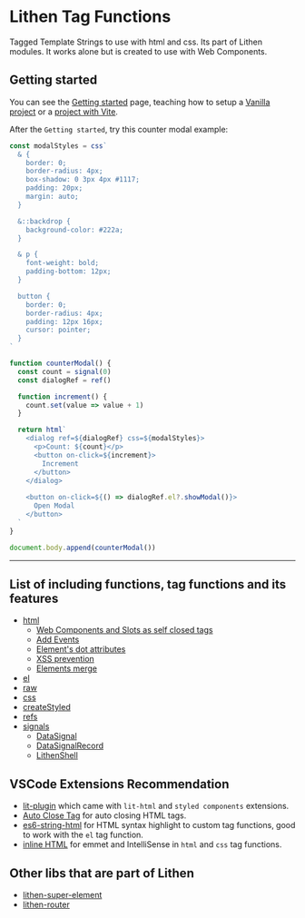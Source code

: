 # Lithen Tag Functions

Tagged Template Strings to use with html and css.
Its part of Lithen modules. It works alone but is created to use with Web Components.

## Getting started

You can see the [Getting started](./docs/getting-started.md) page, teaching how to setup a [Vanilla project](./docs/getting-started.md#vanilla-project) or a [project with Vite](./docs/getting-started.md#project-with-vite).

After the `Getting started`, try this counter modal example:

```ts
const modalStyles = css`
  & {
    border: 0;
    border-radius: 4px;
    box-shadow: 0 3px 4px #1117;
    padding: 20px;
    margin: auto;
  }

  &::backdrop {
    background-color: #222a;
  }

  & p {
    font-weight: bold;
    padding-bottom: 12px;
  }

  button {
    border: 0;
    border-radius: 4px;
    padding: 12px 16px;
    cursor: pointer;
  }
`

function counterModal() {
  const count = signal(0)
  const dialogRef = ref()

  function increment() {
    count.set(value => value + 1)
  }

  return html`
    <dialog ref=${dialogRef} css=${modalStyles}>
      <p>Count: ${count}</p>
      <button on-click=${increment}>
        Increment
      </button>
    </dialog>
    
    <button on-click=${() => dialogRef.el?.showModal()}>
      Open Modal
    </button>
  `
}

document.body.append(counterModal())
```

---

## List of including functions, tag functions and its features

- [html](./docs/html.md)
  - [Web Components and Slots as self closed tags](./docs/html.md#web-components-and-slots-as-self-closed-tags)
  - [Add Events](./docs/html.md#add-events)
  - [Element's dot attributes](./docs/html.md#elements-dot-attributes)
  - [XSS prevention](./docs/html.md#xss-prevention)
  - [Elements merge](./docs/html.md#elements-merge)
- [el](./docs/el.md)
- [raw](./docs/raw.md)
- [css](./docs/css.md)
- [createStyled](./docs/create-styled.md)
- [refs](./docs/element-ref.md)
- [signals](./docs/signals.md)
  - [DataSignal](./docs/signals/data-signal.md)
  - [DataSignalRecord](./docs/signals/data-signal-record.md)
  - [LithenShell](./docs/signals/lithen-shell.md)

## VSCode Extensions Recommendation
- [lit-plugin](https://marketplace.visualstudio.com/items?itemName=runem.lit-plugin) which came with
`lit-html` and `styled components` extensions.
- [Auto Close Tag](https://marketplace.visualstudio.com/items?itemName=formulahendry.auto-close-tag)
for auto closing HTML tags.
- [es6-string-html](https://marketplace.visualstudio.com/items?itemName=Tobermory.es6-string-html)
for HTML syntax highlight to custom tag functions, good to work with the `el` tag function.
- [inline HTML](https://marketplace.visualstudio.com/items?itemName=pushqrdx.inline-html) for emmet
and IntelliSense in `html` and `css` tag functions.

## Other libs that are part of Lithen
- [lithen-super-element](https://www.npmjs.com/package/lithen-super-element)
- [lithen-router](https://www.npmjs.com/package/lithen-router)
